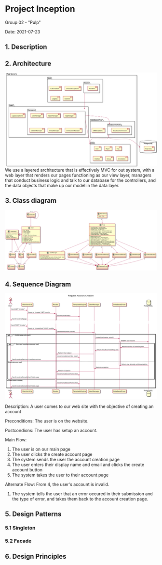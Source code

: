 # Project Inception

Group 02 - "Pulp"

Date: 2021-07-23

## 1. Description

## 2. Architecture

![Architecture of Pulp system](deliverable5/Architecture.png)
We use a layered architecture that is effectively MVC for out system, with a web layer that renders our pages
functioning as our view layer, managers that conduct business logic and talk to our database for the controllers, and
the data objects that make up our model in the data layer.

## 3. Class diagram

![Class diagram of Pulp system](deliverable5/ClassDiagram.png)

## 4. Sequence Diagram

![Sequence diagram of account creation](deliverable5/Sequence-Request_Account_Creation.png)

Description: A user comes to our web site with the objective of creating an account

Preconditions: The user is on the website.

Postcondions: The user has setup an account.

Main Flow:

1. The user is on our main page
2. The user clicks the create account page
3. The system sends the user the account creation page
4. The user enters their display name and email and clicks the create account button
5. The system takes the user to their account page

Alternate Flow: From 4, the user's account is invalid.

1. The system tells the user that an error occured in their submission and the type of error, and takes them back to the
   account creation page.

## 5. Design Patterns

### 5.1 Singleton

### 5.2 Facade

## 6. Design Principles


